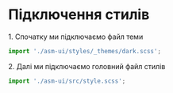 # Підключення стилів

1\. Спочатку ми підключаємо файл теми

```typescript
import './asm-ui/styles/_themes/dark.scss';
```

2\. Далі ми підключаємо головний файл стилів

```typescript
import './asm-ui/src/style.scss';
```
